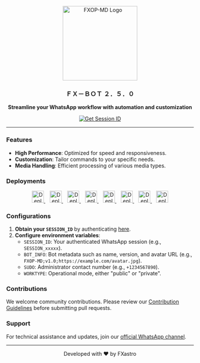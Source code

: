 <p align="center">
  <img src="https://github.com/user-attachments/assets/1952f21e-2152-4097-b8c2-9d06bed8aa8c" alt="FXOP-MD Logo" width="200"/>
</p>

<h3 align="center">ＦＸ－ＢＯＴ ２．５．０</h3>

<p align="center">
  <strong>Streamline your WhatsApp workflow with automation and customization</strong>
</p>

<p align="center">
  <a href="https://fx-session.vercel.app/">
    <img src="https://img.shields.io/badge/Get%20Session%20ID-000?style=for-the-badge&logo=server&logoColor=white" alt="Get Session ID"/>
  </a>
</p>

---

### Features

- **High Performance**: Optimized for speed and responsiveness.
- **Customization**: Tailor commands to your specific needs.
- **Media Handling**: Efficient processing of various media types.

### Deployments

<div align="center">
  <a href="https://www.heroku.com/deploy?template=https://github.com/FXastro/fxop-md">
    <img src="https://img.shields.io/badge/Heroku-430098?style=for-the-badge&logo=heroku&logoColor=white&labelColor=430098" alt="Deploy to Heroku" height="32">
  </a>
  &nbsp;&nbsp;
  <a href="https://app.koyeb.com/services/deploy?type=docker&image=docker.io/fxastro/fxop-md&name=fxop-md-demo&env[SESSION_ID]=Session~&env[BOT_INFO]=ᴀsᴛʀᴏ;ғxᴏᴘ-ᴍᴅ&env[SUDO]=2348039607375&env[ANTILINK]=true&env[PORT]=8000&service_type=worker">
    <img src="https://img.shields.io/badge/Koyeb-2B2D2F?style=for-the-badge&logo=koyeb&logoColor=white&labelColor=2B2D2F" alt="Deploy to Koyeb" height="32">
  </a>
  &nbsp;&nbsp;
  <a href="https://render.com/deploy?repo=https://github.com/FXastro/fxop-md&env=SESSION_ID,BOT_INFO">
    <img src="https://img.shields.io/badge/Render-1F1F1F?style=for-the-badge&logo=render&logoColor=purple&labelColor=1F1F1F" alt="Deploy to Render" height="32">
  </a>
  &nbsp;&nbsp;
  <a href="https://railway.app/new/template?template=https://github.com/FXastro/fxop-md&envs=SESSION_ID,BOT_INFO">
    <img src="https://img.shields.io/badge/Railway-4D1F3F?style=for-the-badge&logo=railway&logoColor=white&labelColor=4D1F3F" alt="Deploy on Railway" height="32">
  </a>
  &nbsp;&nbsp;
  <a href="https://github.com/FXastro/fxop-md/blob/master/media/termux.md">
    <img src="https://img.shields.io/badge/Termux-000000?style=for-the-badge&logo=termux&logoColor=white&labelColor=000000" alt="Deploy on Termux" height="32">
  </a>
  &nbsp;&nbsp;
  <a href="https://cpanel.net/">
    <img src="https://img.shields.io/badge/Pterodactyl-FE6C00?style=for-the-badge&logo=pterodactyl&logoColor=white&labelColor=FE6C00" alt="Deploy on Pterodactyl" height="32">
  </a>
  &nbsp;&nbsp;
  <a href="https://github.com/codespaces/new?skip_quickstart=true&machine=standardLinux32gb&repo=843557699&ref=master&devcontainer_path=.devcontainer%2Fdevcontainer.json&geo=EuropeWest">
    <img src="https://img.shields.io/badge/Codespaces-000000?style=for-the-badge&logo=github&logoColor=white&labelColor=000000" alt="Deploy on Codespaces" height="32">
  </a>
  &nbsp;&nbsp;
  <a href="https://replit.com/~">
    <img src="https://img.shields.io/badge/Replit-0F0F0F?style=for-the-badge&logo=replit&logoColor=orange&labelColor=0F0F0F" alt="Deploy on Replit" height="32">
  </a>
</div>



### Configurations

1. **Obtain your `SESSION_ID`** by authenticating [here](https://fx-session-966bdc8172d5.herokuapp.com/code).
2. **Configure environment variables**:
   - `SESSION_ID`: Your authenticated WhatsApp session (e.g., `SESSION_xxxxx`).
   - `BOT_INFO`: Bot metadata such as name, version, and avatar URL (e.g., `FXOP-MD;v1.0;https://example.com/avatar.jpg`).
   - `SUDO`: Administrator contact number (e.g., `+1234567890`).
   - `WORKTYPE`: Operational mode, either "public" or "private".

### Contributions

We welcome community contributions. Please review our [Contribution Guidelines](CONTRIBUTING.md) before submitting pull requests.

### Support

For technical assistance and updates, join our [official WhatsApp channel](https://whatsapp.com/channel/0029VambPbJ2f3ERs37HvM2J).

---

<p align="center">Developed with ❤️ by FXastro</p>
